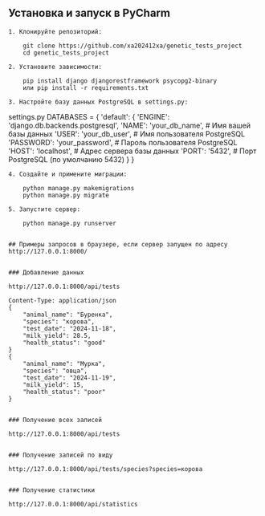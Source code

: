   ## Установка и запуск в PyCharm

    1. Клонируйте репозиторий:

        git clone https://github.com/xa202412xa/genetic_tests_project
        cd genetic_tests_project       

    2. Установите зависимости:
        
        pip install django djangorestframework psycopg2-binary  
        или pip install -r requirements.txt
    
    3. Настройте базу данных PostgreSQL в settings.py:

   settings.py
   DATABASES = {
       'default': {
           'ENGINE': 'django.db.backends.postgresql',
           'NAME': 'your_db_name',  # Имя вашей базы данных
           'USER': 'your_db_user',  # Имя пользователя PostgreSQL
           'PASSWORD': 'your_password',  # Пароль пользователя PostgreSQL
           'HOST': 'localhost',  # Адрес сервера базы данных
           'PORT': '5432',  # Порт PostgreSQL (по умолчанию 5432)
       }
   }

    4. Создайте и примените миграции:
        
        python manage.py makemigrations
        python manage.py migrate       

    5. Запустите сервер:
        
        python manage.py runserver
        

    ## Примеры запросов в браузере, если сервер запущен по адресу http://127.0.0.1:8000/


    ### Добавление данных
    
    http://127.0.0.1:8000/api/tests

    Content-Type: application/json
    {
        "animal_name": "Буренка",
        "species": "корова",
        "test_date": "2024-11-18",
        "milk_yield": 28.5,
        "health_status": "good"
    }
    {
        "animal_name": "Мурка",
        "species": "овца",
        "test_date": "2024-11-19",
        "milk_yield": 15,
        "health_status": "poor"
    }
    

    ### Получение всех записей
    
    http://127.0.0.1:8000/api/tests
    

    ### Получение записей по виду
    
    http://127.0.0.1:8000/api/tests/species?species=корова
    

    ### Получение статистики
    
    http://127.0.0.1:8000/api/statistics

